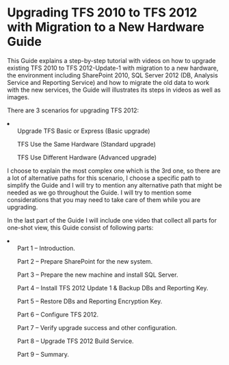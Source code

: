 # Upgrading TFS 2010 to TFS 2012 with Migration to a New Hardware Guide

This Guide explains a step-by-step tutorial with videos on how to upgrade existing TFS 2010 to TFS 2012-Update-1 with migration to a new hardware, the environment including SharePoint 2010, SQL Server 2012 (DB, Analysis Service and Reporting Service) and how to migrate the old data to work with the new services, the Guide will illustrates its steps in videos as well as images.

There are 3 scenarios for upgrading TFS 2012:
<li>
<ul>Upgrade TFS Basic or Express (Basic upgrade)</ul>
<ul>TFS Use the Same Hardware (Standard upgrade)</ul>
<ul>TFS Use Different Hardware (Advanced upgrade)</ul>
</li>
I choose to explain the most complex one which is the 3rd one, so there are a lot of alternative paths for this scenario, I choose a specific path to simplify the Guide and I will try to mention any alternative path that might be needed as we go throughout the Guide. I will try to mention some considerations that you may need to take care of them while you are upgrading.

In the last part of the Guide I will include one video that collect all parts for one-shot view, this Guide consist of following parts: 
<li>
<ul>Part 1 – Introduction.</ul>
<ul>Part 2 – Prepare SharePoint for the new system.</ul>
<ul>Part 3 – Prepare the new machine and install SQL Server.</ul>
<ul>Part 4 – Install TFS 2012 Update 1 & Backup DBs and Reporting Key.</ul>
<ul>Part 5 – Restore DBs and Reporting Encryption Key.</ul>
<ul>Part 6 – Configure TFS 2012.</ul>
<ul>Part 7 – Verify upgrade success and other configuration.</ul>
<ul>Part 8 – Upgrade TFS 2012 Build Service.</ul>
<ul>Part 9 – Summary.</ul>
</li>
